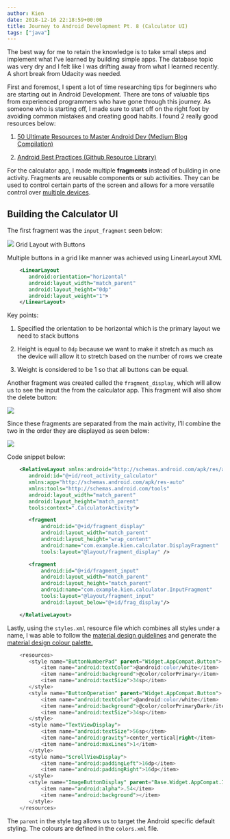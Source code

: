```yaml
---
author: Kien
date: 2018-12-16 22:18:59+00:00
title: Journey to Android Development Pt. 8 (Calculator UI)
tags: ["java"]
---
```


The best way for me to retain the knowledge is to take small steps and implement what I’ve learned by building simple apps. The database topic was very dry and I felt like I was drifting away from what I learned recently. A short break from Udacity was needed.

First and foremost, I spent a lot of time researching tips for beginners who are starting out in Android Development. There are tons of valuable tips from experienced programmers who have gone through this journey. As someone who is starting off, I made sure to start off on the right foot by avoiding common mistakes and creating good habits. I found 2 really good resources below:

1. [50 Ultimate Resources to Master Android Dev (Medium Blog Compilation)](https://blog.aritraroy.in/50-ultimate-resources-to-master-android-development-15165d6bc376)

2) [Android Best Practices (Github Resource Library)](https://github.com/futurice/android-best-practices)

For the calculator app, I made multiple **fragments** instead of building in one activity. Fragments are reusable components or sub activities. They can be used to control certain parts of the screen and allows for a more versatile control over [multiple devices](https://kiendang.me/index.php/2018/11/11/journey-to-android-development-pt-2/).

## **Building the Calculator UI**

The first fragment was the `input_fragment` seen below:

![](./Calculator.PNG)
Grid Layout with Buttons

Multiple buttons in a grid like manner was achieved using LinearLayout XML

```xml
    <LinearLayout
       android:orientation="horizontal"
       android:layout_width="match_parent"
       android:layout_height="0dp"
       android:layout_weight="1">
    </LinearLayout>
```

Key points:

1. Specified the orientation to be horizontal which is the primary layout we need to stack buttons

2) Height is equal to `0dp` because we want to make it stretch as much as the device will allow it to stretch based on the number of rows we create

3. Weight is considered to be 1 so that all buttons can be equal.

Another fragment was created called the `fragment_display`, which will allow us to see the input the from the calculator app. This fragment will also show the delete button:

![](./DisplayFragment.PNG)

Since these fragments are separated from the main activity, I’ll combine the two in the order they are displayed as seen below:

![](./Calculator2.png)

Code snippet below:

```xml
    <RelativeLayout xmlns:android="http://schemas.android.com/apk/res/android"
       android:id="@+id/root_activity_calculator"
       xmlns:app="http://schemas.android.com/apk/res-auto"
       xmlns:tools="http://schemas.android.com/tools"
       android:layout_width="match_parent"
       android:layout_height="match_parent"
       tools:context=".CalculatorActivity">

       <fragment
           android:id="@+id/fragment_display"
           android:layout_width="match_parent"
           android:layout_height="wrap_content"
           android:name="com.example.kien.calculator.DisplayFragment"
           tools:layout="@layout/fragment_display" />

       <fragment
           android:id="@+id/fragment_input"
           android:layout_width="match_parent"
           android:layout_height="match_parent"
           android:name="com.example.kien.calculator.InputFragment"
           tools:layout="@layout/fragment_input"
           android:layout_below="@+id/frag_display"/>

    </RelativeLayout>
```

Lastly, using the `styles.xml` resource file which combines all styles under a name, I was able to follow the [material design guidelines](https://material.io/design/) and generate the [material design colour palette.](https://www.materialpalette.com/)

```sql
    <resources>
       <style name="ButtonNumberPad" parent="Widget.AppCompat.Button">
           <item name="android:textColor">@android:color/white</item>
           <item name="android:background">@color/colorPrimary</item>
           <item name="android:textSize">34sp</item>
       </style>
       <style name="ButtonOperation" parent="Widget.AppCompat.Button">
           <item name="android:textColor">@android:color/white</item>
           <item name="android:background">@color/colorPrimaryDark</item>
           <item name="android:textSize">34sp</item>
       </style>
       <style name="TextViewDisplay">
           <item name="android:textSize">56sp</item>
           <item name="android:gravity">center_vertical|right</item>
           <item name="android:maxLines">1</item>
       </style>
       <style name="ScrollViewDisplay">
           <item name="android:paddingLeft">16dp</item>
           <item name="android:paddingRight">16dp</item>
       </style>
       <style name="ImageButtonDisplay" parent="Base.Widget.AppCompat.ImageButton">
           <item name="android:alpha">.54</item>
           <item name="android:background"></item>
       </style>
    </resources>
```

The `parent` in the style tag allows us to target the Android specific default styling. The colours are defined in the `colors.xml` file.
